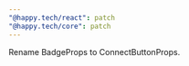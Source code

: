 ```yaml
---
"@happy.tech/react": patch
"@happy.tech/core": patch
---
```


Rename BadgeProps to ConnectButtonProps.
